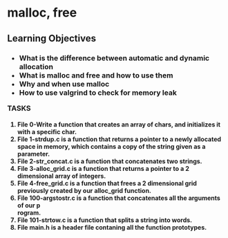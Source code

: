 <h1>malloc, free </h1>
<h2>Learning Objectives </h2>
<h3>
<ul>
<li>What is the difference between automatic and dynamic allocation</li>
<li>What is malloc and free and how to use them</li>
<li>Why and when use malloc</li>
<li>How to use valgrind to check for memory leak</li>
</ul>
TASKS
</h3>
<h4>
<ol>
<li>File 0-Write a function that creates an array of chars, and initializes it with a specific char.</li>
<li>File 1-strdup.c is a function that returns a pointer to a newly allocated space in memory, which contains a copy of the string given as a parameter.</li>
<li>File 2-str_concat.c is a function that concatenates two strings.</li>
<li>File 3-alloc_grid.c is a function that returns a pointer to a 2 dimensional array of integers.</li>
<li>File 4-free_grid.c is a function that frees a 2 dimensional grid previously created by our alloc_grid function.</li>
<li>File 100-argstostr.c is a function that concatenates all the arguments of our p</li>rogram.</li>
<li>File 101-strtow.c is a function that splits a string into words.</li>
</li><li>File main.h is a header file contaning all the function prototypes.</li>
</ol>
</h4>

